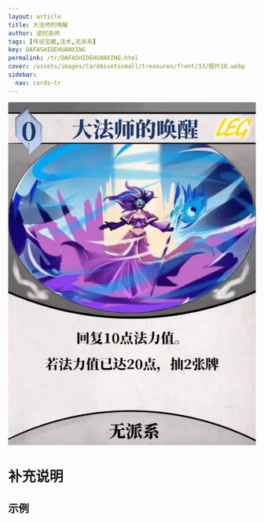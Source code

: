 ```yaml
---
layout: article
title: 大法师的唤醒
author: 逆时巫师
tags: [传说宝藏,法术,无派系]
key: DAFASHIDEHUANXING
permalink: /tr/DAFASHIDEHUANXING.html
cover: /assets/images/CardAssetssmall/treasures/front/33/图片18.webp
sidebar:
  nav: cards-tr
---
```

![](/assets/images/CardAssets/treasures/front/33/图片18.webp)

# 补充说明



## 示例
> 